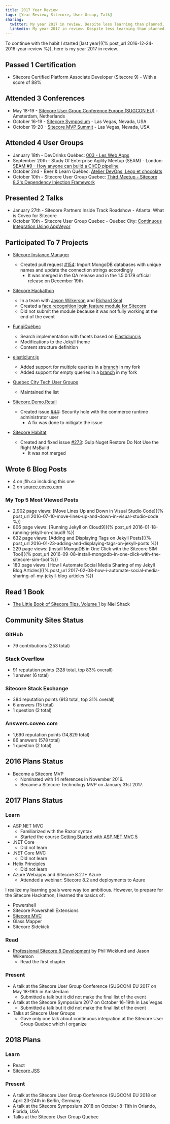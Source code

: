 ```yaml
---
title: 2017 Year Review
tags: [Year Review, Sitecore, User Group, Talk]
sharing:
  twitter: My year 2017 in review. Despite less learning than planned, I did a lot! # Max 116 characters
  linkedin: My year 2017 in review. Despite less learning than planned, I did a lot!
---
```


To continue with the habit I started [last year]({% post_url 2016-12-24-2016-year-review %}), here is my year 2017 in review.

<!-- more -->

## Passed 1 Certification

* Sitecore Certified Platform Associate Developer (Sitecore 9) - With a score of 88%

## Attended 3 Conferences

* May 18-19 - [Sitecore User Group Conference Europe (SUGCON EU)](http://www.sugcon.eu/sugcon-europe-2017/) - Amsterdam, Netherlands
* October 16-19 - [Sitecore Symposium](https://www.sitecore.net/events/symposium-2017/) - Las Vegas, Nevada, USA
* October 19-20 - [Sitecore MVP Summit](https://mvp.sitecore.net/benefits) - Las Vegas, Nevada, USA

## Attended 4 User Groups

* January 18th - DevDrinks Québec: [003 - Les Web Apps](https://www.facebook.com/events/1589281908046526/)
* September 20th - Study Of Enterprise Agility Meetup (SEAM) - London: [SEAM #9 - How anyone can build a CI/CD pipeline](https://www.meetup.com/Study-Of-Enterprise-Agility-Meetup/events/242250719/)
* October 2nd - Beer & Learn Québec: [Atelier DevOps, Lego et chocolats](https://www.eventbrite.ca/e/billets-atelier-devops-lego-et-chocolats-38060614322)
* October 10th - Sitecore User Group Quebec: [Third Meetup - Sitecore 8.2's Dependency Injection Framework](https://www.meetup.com/Sitecore-User-Group-Quebec/events/243512534/)

## Presented 2 Talks

* January 27th - Sitecore Partners Inside Track Roadshow - Atlanta: What is Coveo for Sitecore
* October 10th - Sitecore User Group Quebec - Quebec City: [Continuous Integration Using AppVeyor](https://www.meetup.com/Sitecore-User-Group-Quebec/events/243512534/)

## Participated To 7 Projects

* [Sitecore Instance Manager](https://github.com/Sitecore/Sitecore-Instance-Manager)
  * Created pull request [#154](https://github.com/Sitecore/Sitecore-Instance-Manager/pull/154): Import MongoDB databases with unique names and update the connection strings accordingly
    * It was merged in the QA release and in the 1.5.0.179 official release on December 19th

* [Sitecore Hackathon](http://www.sitecorehackathon.org/sitecore-hackathon-2017/)
  * In a team with [Jason Wilkerson](https://twitter.com/longhorntaco) and [Richard Seal](https://twitter.com/rich_seal)
  * Created a [face recognition login feature module for Sitecore](https://github.com/LonghornTaco/Habitat)
  * Did not submit the module because it was not fully working at the end of the event

* [FungiQuébec](https://www.fungiquebec.ca)
  * Search implementation with facets based on [Elasticlunr.js](http://elasticlunr.com/)
  * Modifications to the Jekyll theme
  * Content structure definition

* [elasticlunr.js](https://github.com/weixsong/elasticlunr.js)
  * Added support for multiple queries in a [branch](https://github.com/jflheureux/elasticlunr.js/tree/multiple-queries) in my fork
  * Added support for empty queries in a [branch](https://github.com/jflheureux/elasticlunr.js/tree/empty-queries) in my fork

* [Quebec City Tech User Groups](https://github.com/jflheureux/Quebec-City-Tech-User-Groups)
  * Maintained the list

* [Sitecore.Demo.Retail](https://github.com/Sitecore/Sitecore.Demo.Retail)
  * Created issue [#44](https://github.com/Sitecore/Sitecore.Demo.Retail/issues/44): Security hole with the commerce runtime administrator user
    * A fix was done to mitigate the issue

* [Sitecore Habitat](https://github.com/Sitecore/Habitat)
  * Created and fixed issue [#273](https://github.com/Sitecore/Habitat/issues/273): Gulp Nuget Restore Do Not Use the Right MsBuild
    * It was not merged

## Wrote 6 Blog Posts

* 4 on jflh.ca including this one
* 2 on [source.coveo.com](http://source.coveo.com/)

### My Top 5 Most Viewed Posts

* 2,902 page views: [Move Lines Up and Down in Visual Studio Code]({% post_url 2016-07-10-move-lines-up-and-down-in-visual-studio-code %})
* 806 page views: [Running Jekyll on Cloud9]({% post_url 2016-01-18-running-jekyll-on-cloud9 %})
* 632 page views: [Adding and Displaying Tags on Jekyll Posts]({% post_url 2016-01-23-adding-and-displaying-tags-on-jekyll-posts %})
* 229 page views: [Install MongoDB in One Click with the Sitecore SIM Tool]({% post_url 2016-09-08-install-mongodb-in-one-click-with-the-sitecore-sim-tool %})
* 180 page views: [How I Automate Social Media Sharing of my Jekyll Blog Articles]({% post_url 2017-02-08-how-i-automate-social-media-sharing-of-my-jekyll-blog-articles %})

## Read 1 Book

* [The Little Book of Sitecore Tips. Volume 1](http://www.littlesitecorebook.com/) by Niel Shack

## Community Sites Status

### GitHub

* 79 contributions (253 total)

### Stack Overflow

* 91 reputation points (328 total, top 83% overall)
* 1 answer (6 total)

### Sitecore Stack Exchange

* 384 reputation points (913 total, top 31% overall)
* 6 answers (15 total)
* 1 question (2 total)

### Answers.coveo.com

* 1,690 reputation points (14,829 total)
* 86 answers (578 total)
* 1 question (2 total)

## 2016 Plans Status

* Become a Sitecore MVP
  * Nominated with 14 references in November 2016.
  * Became a Sitecore Technology MVP on January 31st 2017.

## 2017 Plans Status

### Learn

* ASP.NET MVC
  * Familiarized with the Razor syntax
  * Started the course [Getting Started with ASP.NET MVC 5](https://docs.microsoft.com/en-us/aspnet/mvc/overview/getting-started/introduction/)
* .NET Core
  * Did not learn
* .NET Core MVC
  * Did not learn
* Helix Principles
  * Did not learn
* Azure Webapps and Sitecore 8.2.1+ Azure
  * Attended a webinar: Sitecore 8.2 and deployments to Azure

I realize my learning goals were way too ambitious. However, to prepare for the Sitecore Hackathon, I learned the basics of:
* Powershell
* Sitecore Powershell Extensions
* [Sitecore MVC](http://sitecore-community.github.io/docs/sitecore-mvc/creating-project/)
* Glass.Mapper
* Sitecore Sidekick

### Read

* [Professional Sitecore 8 Development](http://www.apress.com/us/book/9781484222911) by Phil Wicklund and Jason Wilkerson
  * Read the first chapter

### Present

* A talk at the Sitecore User Group Conference (SUGCON) EU 2017 on May 18-19th in Amsterdam
  * Submitted a talk but it did not make the final list of the event
* A talk at the Sitecore Symposium 2017 on October 16-19th in Las Vegas
  * Submitted a talk but it did not make the final list of the event
* Talks at Sitecore User Groups
  * Gave only one talk about continuous integration at the Sitecore User Group Quebec which I organize

## 2018 Plans

### Learn

* React
* [Sitecore JSS](https://jss.sitecore.net/)

### Present

* A talk at the Sitecore User Group Conference (SUGCON) EU 2018 on April 23-24th in Berlin, Germany
* A talk at the Sitecore Symposium 2018 on October 8-11th in Orlando, Florida, USA
* Talks at the Sitecore User Group Quebec